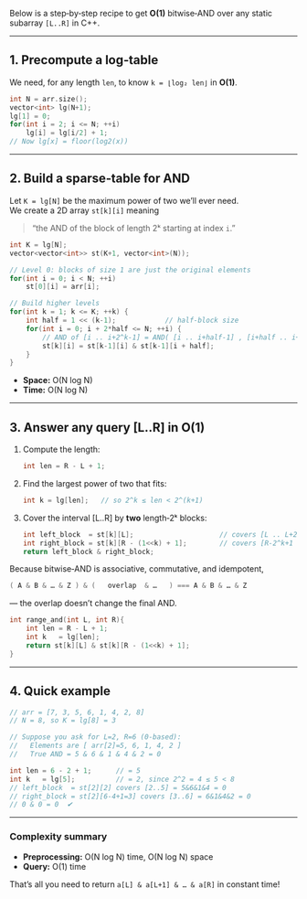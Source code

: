 Below is a step‑by‑step recipe to get **O(1)** bitwise‑AND over any static subarray `[L..R]` in C++.

---

## 1. Precompute a log‐table

We need, for any length `len`, to know `k = ⌊log₂ len⌋` in **O(1)**.  
```cpp
int N = arr.size();
vector<int> lg(N+1);
lg[1] = 0;
for(int i = 2; i <= N; ++i)
    lg[i] = lg[i/2] + 1;  
// Now lg[x] = floor(log2(x))
```

---

## 2. Build a sparse‐table for AND

Let `K = lg[N]` be the maximum power of two we’ll ever need.  
We create a 2D array `st[k][i]` meaning  
> “the AND of the block of length 2ᵏ starting at index `i`.”

```cpp
int K = lg[N];
vector<vector<int>> st(K+1, vector<int>(N));

// Level 0: blocks of size 1 are just the original elements
for(int i = 0; i < N; ++i)
    st[0][i] = arr[i];

// Build higher levels
for(int k = 1; k <= K; ++k) {
    int half = 1 << (k-1);            // half‑block size
    for(int i = 0; i + 2*half <= N; ++i) {
        // AND of [i .. i+2^k-1] = AND( [i .. i+half-1] , [i+half .. i+2*half-1] )
        st[k][i] = st[k-1][i] & st[k-1][i + half];
    }
}
```

- **Space:** O(N log N)  
- **Time:**  O(N log N)

---

## 3. Answer any query \[L..R\] in O(1)

1. Compute the length:  
   ```cpp
   int len = R - L + 1;
   ```
2. Find the largest power of two that fits:  
   ```cpp
   int k = lg[len];   // so 2^k ≤ len < 2^(k+1)
   ```
3. Cover the interval [L..R] by **two** length‑2ᵏ blocks:
   ```cpp
   int left_block  = st[k][L];                     // covers [L .. L+2^k-1]
   int right_block = st[k][R - (1<<k) + 1];        // covers [R-2^k+1 .. R]
   return left_block & right_block;
   ```
Because bitwise‑AND is associative, commutative, and idempotent,  
```cpp
( A & B & … & Z ) & (   overlap  & …   ) === A & B & … & Z
``` 
— the overlap doesn’t change the final AND.

```cpp
int range_and(int L, int R){
    int len = R - L + 1;
    int k   = lg[len];
    return st[k][L] & st[k][R - (1<<k) + 1];
}
```

---

## 4. Quick example

```cpp
// arr = [7, 3, 5, 6, 1, 4, 2, 8]
// N = 8, so K = lg[8] = 3

// Suppose you ask for L=2, R=6 (0‑based):
//   Elements are [ arr[2]=5, 6, 1, 4, 2 ]
//   True AND = 5 & 6 & 1 & 4 & 2 = 0

int len = 6 - 2 + 1;      // = 5
int k   = lg[5];          // = 2, since 2^2 = 4 ≤ 5 < 8
// left_block  = st[2][2] covers [2..5] = 5&6&1&4 = 0
// right_block = st[2][6-4+1=3] covers [3..6] = 6&1&4&2 = 0
// 0 & 0 = 0  ✔
```

---

### Complexity summary

- **Preprocessing:** O(N log N) time, O(N log N) space  
- **Query:** O(1) time  

That’s all you need to return `a[L] & a[L+1] & … & a[R]` in constant time!